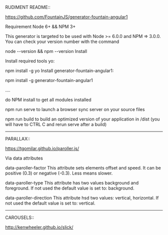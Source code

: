 RUDIMENT README::


https://github.com/FountainJS/generator-fountain-angular1

Requirement Node 6+ && NPM 3+

This generator is targeted to be used with Node >= 6.0.0 and NPM => 3.0.0. You can check your version number with the command

node --version && npm --version
Install

Install required tools yo:

npm install -g yo
Install generator-fountain-angular1:

npm install -g generator-fountain-angular1

....

do NPM install to get all modules installed



npm run serve 
to launch a browser sync server on your source files

npm run build 
to build an optimized version of your application in /dist
(you will have to CTRL C and rerun serve after a build)



---------------------------------------------------
PARALLAX::

https://tgomilar.github.io/paroller.js/


Via data attributes

data-paroller-factor
This attribute sets elements offset and speed. It can be positive (0.3) or negative (-0.3). Less means slower. 
<div data-paroller-factor="0.3"></div>

data-paroller-type
This attribute has two values background and foreground.
If not used the default value is set to: background. 
<div data-paroller-factor="0.3" data-paroller-type="foreground"></div>

data-paroller-direction
This attribute hsd two values: vertical, horizontal.
If not used the default value is set to: vertical. 
<div data-paroller-factor="0.3" data-paroller-direction="horizontal"></div>





---------------------------------------------------
CAROUSELS::

http://kenwheeler.github.io/slick/
















